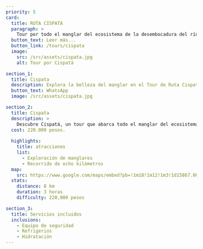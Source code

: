 ```yaml
---
priority: 5
card:
  title: RUTA CISPATA
  paragraph: >
    Tour por todo el manglar del ecosistema de la desembocadura del río Sinú. Recorrido de siete kilómetros que dura aproximadamente tres horas.
  button_text: Leer más...
  button_link: /tours/cispata
  image:
    src: /src/assets/cispata.jpg
    alt: Tour por Cispatá

section_1:
  title: Cispata
  description: Explora la belleza del manglar en el Tour de Ruta Cispatá
  button_text: WhatsApp
  image: /src/assets/cispata.jpg

section_2:
  title: Cispata
  description: >
    Descubre Cispatá, un tour que abarca todo el manglar del ecosistema de la desembocadura del río Sinú. El recorrido de tres horas comienza en Coveñas y se traslada por tierra hasta las playas de San Antero, donde inicia un recorrido de ocho kilómetros explorando los manglares de la bahía. Posteriormente, toma el caño lobo para regresar a las playas de San Antero. El costo de este tour es de 220,000 pesos.
  cost: 220.000 pesos.
  
  highlights:
    title: atracciones
    list:
      - Exploración de manglares
      - Recorrido de ocho kilómetros
  map:
    src: https://www.google.com/maps/embed?pb=!1m18!1m12!1m3!1d15867.009911374053!2d-75.61020612716673!3d6.163894277135764!2m3!1f0!2f0!3f0!3m2!1i1024!2i768!4f13.1!3m3!1m2!1s0x8e4683cb1d5771e9%3A0x4fda2fc926473c68!2sPolideportivo%20Sur%20de%20Envigado!5e0!3m2!1sen!2sco
  stats:
    distance: 8 km
    duration: 3 horas
    difficulty: 220,000 pesos

section_3:
  title: Servicios incluidos
  inclusions:
    - Equipo de seguridad
    - Refrigerios
    - Hidratación
---
```

